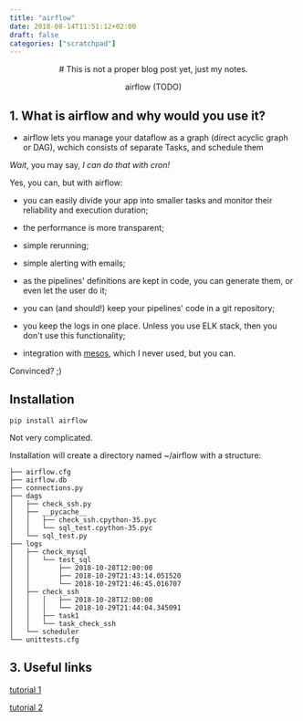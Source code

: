 ```yaml
---
title: "airflow"
date: 2018-08-14T11:51:12+02:00
draft: false
categories: ["scratchpad"]
---
```


<center>
# This is not a proper blog post yet, just my notes.

airflow (TODO)
</center>

## 1. What is airflow and why would you use it?

* airflow lets you manage your dataflow as a graph (direct acyclic graph or DAG), wchich consists of separate Tasks, and schedule them

*Wait*, you may say, *I can do that with cron!*

Yes, you can, but with airflow:

* you can easily divide your app into smaller tasks and monitor their reliability and execution duration;

* the performance is more transparent;

* simple rerunning;

* simple alerting with emails;

* as the pipelines' definitions are kept in code, you can generate them, or even let the user do it;

* you can (and should!) keep your pipelines' code in a git repository;

* you keep the logs in one place. Unless you use ELK stack, then you don't use this functionality;

* integration with [mesos](https://tomis9.github.io/mesos), which I never used, but you can.

Convinced? ;)

## Installation

```{python}
pip install airflow
```

Not very complicated.

Installation will create a directory named ~/airflow with a structure:

```
├── airflow.cfg
├── airflow.db
├── connections.py
├── dags
│   ├── check_ssh.py
│   ├── __pycache__
│   │   ├── check_ssh.cpython-35.pyc
│   │   └── sql_test.cpython-35.pyc
│   └── sql_test.py
├── logs
│   ├── check_mysql
│   │   └── test_sql
│   │       ├── 2018-10-28T12:00:00
│   │       ├── 2018-10-29T21:43:14.051520
│   │       └── 2018-10-29T21:46:45.016707
│   ├── check_ssh
│   │   │   ├── 2018-10-28T12:00:00
│   │   │   └── 2018-10-29T21:44:04.345091
│   │   ├── task1
│   │   └── task_check_ssh
│   └── scheduler
└── unittests.cfg
```


## 3. Useful links

[tutorial 1](http://michal.karzynski.pl/blog/2017/03/19/developing-workflows-with-apache-airflow/)

[tutorial 2](https://airflow.apache.org/tutorial.html)
